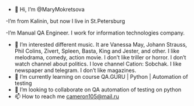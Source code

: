 - 👋 Hi, I’m @MaryMokretsova

-I’m from Kalinin, but now l live in St.Petersburg

-I’m Manual QA Engineer. I work for information technologies company.
- 👀 I’m interested different music. It are Vanessa May, Johann Strauss, Phil Colins, Zivert, Spleen, Basta, King and Jester, and other. I like melodrama, comedy, action movie. I don’t like triller or horror. I don’t watch channel about politics. I love channel Cation: Sobchak. I like newspaper and telegram. I don’t like magazines.
- 🌱 I’m currently learning on course QA.GURU | Python | Automation of testing
- 💞️ I’m looking to collaborate on QA automation of testing on python
- 📫 How to reach me cameron105@mail.ru

<!---
